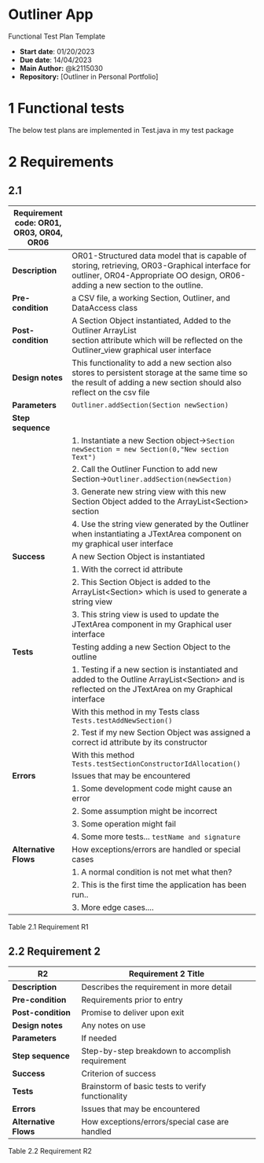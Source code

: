 # Outliner App
Functional Test Plan Template  
- **Start date**: 01/20/2023  
- **Due date**: 14/04/2023
- **Main Author:** @k2115030   
- **Repository:** 
[Outliner in Personal Portfolio]


# 1 Functional tests
The below test plans are implemented in Test.java in my test package

# 2 Requirements

## 2.1  

| **Requirement code: OR01, OR03, OR04, OR06** |       |
| ------ | ------------------------------------ | 
| **Description**      | OR01-Structured data model that is capable of storing, retrieving, OR03-Graphical interface for outliner, OR04-Appropriate OO design, OR06-adding a new section to the outline.  | 
| **Pre-condition**     | a CSV file, a working Section, Outliner, and DataAccess class|      
| **Post-condition**      | A Section Object instantiated, Added to the Outliner ArrayList<Section> section attribute which will be reflected on the Outliner_view graphical user interface  | 
| **Design notes**     | This functionality to add a new section also stores to persistent storage at the same time so the result of adding a new section should also reflect on the csv file 
| **Parameters**      | `Outliner.addSection(Section newSection)`|    
| **Step sequence**      |  |
||1. Instantiate a new Section object->`Section newSection = new Section(0,"New section Text")`|
||2. Call the Outliner Function to add new Section->`Outliner.addSection(newSection)` | 
||3. Generate new string view with this new Section Object added to the ArrayList&lt;Section&gt; section| 
||4. Use the string view generated by the Outliner when instantiating a JTextArea component on my graphical user interface  |
| **Success**      | A new Section Object is instantiated |
||1. With the correct id attribute|
||2. This Section Object is added to the ArrayList&lt;Section&gt; which is used to generate a string view|
||3. This string view is used to update the JTextArea component in my Graphical user interface|
| **Tests**      |  Testing adding a new Section Object to the outline |
||1. Testing if a new section is instantiated and added to the Outline ArrayList&lt;Section&gt; and is reflected on the JTextArea on my Graphical interface |
||    With this method in my Tests class `Tests.testAddNewSection()` | 
||2. Test if my new Section Object was assigned a correct id attribute by its constructor| 
||   With this method `Tests.testSectionConstructorIdAllocation()` | 
| **Errors**      | Issues that may be encountered |
||1. Some development code might cause an error|
||2. Some assumption might be incorrect|
||3. Some operation might fail|
||4. Some more tests... `testName and signature`|
| **Alternative Flows**      | How exceptions/errors are handled or special cases |
||1. A normal condition is not met what then?|
||2. This is the first time the application has been run..|
||3. More edge cases....|

Table 2.1 Requirement R1

## 2.2 Requirement 2

| **R2** |   **Requirement 2 Title**    |
| ------ | ------------------------------------ | 
| **Description**      | Describes the requirement in more detail  | 
| **Pre-condition**     | Requirements prior to entry   |      
| **Post-condition**      | Promise to deliver upon exit   | 
| **Design notes**     | Any notes on use |
| **Parameters**      | If needed |    
| **Step sequence**      |  Step-by-step breakdown to accomplish requirement |
| **Success**      | Criterion of success |
| **Tests**      |  Brainstorm of basic tests to verify functionality |
| **Errors**      | Issues that may be encountered 
| **Alternative Flows**      | How exceptions/errors/special case are handled |

Table 2.2 Requirement R2




